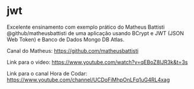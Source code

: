 # jwt

Excelente ensinamento com exemplo prático do Matheus Battisti @github/matheusbattisti de uma aplicação usando BCrypt e JWT (JSON Web Token) e Banco de Dados Mongo DB Atlas.

Canal do Matheus: https://github.com/matheusbattisti

Link para o video: https://www.youtube.com/watch?v=qEBoZ8lJR3k&t=3s

Link para o canal Hora de Codar: https://www.youtube.com/channel/UCDoFiMhpOnLFq1uG4RL4xag
